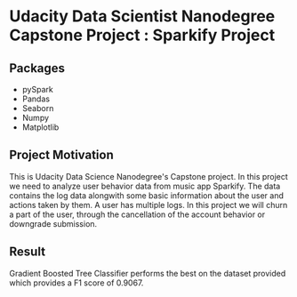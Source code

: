 # Udacity Data Scientist Nanodegree Capstone Project : Sparkify Project


## Packages 

- pySpark
- Pandas
- Seaborn
- Numpy
- Matplotlib


## Project Motivation

This is Udacity Data Science Nanodegree's Capstone project. In this project we need to analyze user behavior data from music app Sparkify. The data contains the log data alongwith some basic information about the user and actions taken by them. A user has multiple logs. In this project we will churn a part of the user, through the cancellation of the account behavior or downgrade submission.

## Result

Gradient Boosted Tree Classifier performs the best on the dataset provided which provides a F1 score of 0.9067.
